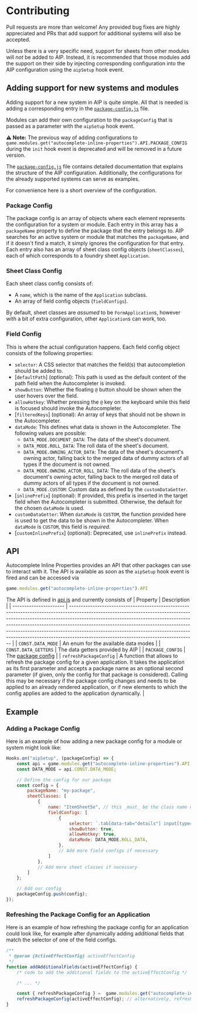 # Contributing

Pull requests are more than welcome! Any provided bug fixes are highly appreciated and PRs that add support for
additional systems will also be accepted.

Unless there is a very specific need, support for sheets from other modules will _not_ be added to AIP. Instead, it is
recommended that those modules add the support on their side by injecting corresponding configuration into the AIP
configuration using the `aipSetup` hook event.

## Adding support for new systems and modules

Adding support for a new system in AIP is quite simple. All that is needed is adding a corresponding entry in the
[`package-config.js`](src/modules/package-config.js) file.

Modules can add their own configuration to the `packageConfig` that is passed as a parameter with the `aipSetup` hook
event.

**⚠️ Note:** The previous way of adding configurations to
`game.modules.get("autocomplete-inline-properties").API.PACKAGE_CONFIG` during the `init` hook event is deprecated and
will be removed in a future version.

The [`package-config.js`](src/modules/package-config.js) file contains detailed documentation that explains the structure
of the AIP configuration. Additionally, the configurations for the already supported systems can serve as examples.

For convenience here is a short overview of the configuration.

### Package Config

The package config is an array of objects where each element represents the configuration for a system or module. Each
entry in this array has a `packageName` property to define the package that the entry belongs to. AIP searches for an
active system or module that matches the `packageName`, and if it doesn't find a match, it simply ignores the
configuration for that entry. Each entry also has an array of sheet class config objects (`sheetClasses`), each of which
corresponds to a foundry sheet `Application`.

### Sheet Class Config

Each sheet class config consists of:
* A `name`, which is the name of the `Application` subclass.
* An array of field config objects (`fieldConfigs`).

By default, sheet classes are _assumed_ to be `FormApplication`s, however with a bit of extra configuration, other
`Application`s can work, too.

### Field Config

This is where the actual configuration happens.
Each field config object consists of the following properties:
 * `selector`: A CSS selector that matches the field(s) that autocompletion should be added to.
 * \[`defaultPath`\] (optional): This path is used as the default content of the path field when the Autocompleter is
   invoked.
 * `showButton`: Whether the floating `@` button should be shown when the user hovers over the field.
 * `allowHotkey`: Whether pressing the `@` key on the keyboard while this field is focused should invoke the
   Autocompleter.
 * \[`filteredKeys`\] (optional): An array of keys that should not be shown in the Autocompleter.
 * `dataMode`: This defines what data is shown in the Autocompleter. The following values are possible:
   * `DATA_MODE.DOCUMENT_DATA`: The data of the sheet's document.
   * `DATA_MODE.ROLL_DATA`: The roll data of the sheet's document.
   * `DATA_MODE.OWNING_ACTOR_DATA`: The data of the sheet's document's owning actor, falling back to the merged data of
     dummy actors of all types if the document is not owned.
   * `DATA_MODE.OWNING_ACTOR_ROLL_DATA`: The roll data of the sheet's document's owning actor, falling back to the
     merged roll data of dummy actors of all types if the document is not owned.
   * `DATA_MODE.CUSTOM`: Custom data as defined by the `customDataGetter`.
 * \[`inlinePrefix`\] (optional): If provided, this prefix is inserted in the target field when the Autocompleter is
   submitted. Otherwise, the default for the chosen `dataMode` is used.
 * `customDataGetter`: When `dataMode` is `CUSTOM`, the function provided here is used to get the data to be shown in
   the Autocompleter. When `dataMode` is `CUSTOM`, this field is _required_.
 * \[`customInlinePrefix`\] (optional): Deprecated, use `inlinePrefix` instead.


## API

Autocomplete Inline Properties provides an API that other packages can use to interact with it. The API is available as
soon as the `aipSetup` hook event is fired and can be accessed via

```js
game.modules.get("autocomplete-inline-properties").API
```

The API is defined in [api.js](src/modules/api.js) and currently consists of
| Property               | Description                                                                                                                                                                                                                                                                                                                                                                                                                                                 |
| ---------------------- | ----------------------------------------------------------------------------------------------------------------------------------------------------------------------------------------------------------------------------------------------------------------------------------------------------------------------------------------------------------------------------------------------------------------------------------------------------------- |
| `CONST.DATA_MODE`      | An enum for the available data modes                                                                                                                                                                                                                                                                                                                                                                                                                        |
| `CONST.DATA_GETTERS`   | The data getters provided by AIP                                                                                                                                                                                                                                                                                                                                                                                                                            |
| `PACKAGE_CONFIG`       | The [package config](#package-config)                                                                                                                                                                                                                                                                                                                                                                                                                       |
| `refreshPackageConfig` | A function that allows to refresh the package config for a given application. It takes the application as its first parameter and accepts a package name as an optional second parameter (if given, only the config for that package is considered). Calling this may be necessary if the package config changes and needs to be applied to an already rendered application, or if new elements to which the config applies are added to the application dynamically. |

## Example
### Adding a Package Config
Here is an example of how adding a new package config for a module or system might look like:

```js
Hooks.on("aipSetup", (packageConfig) => {
    const api = game.modules.get("autocomplete-inline-properties").API;
    const DATA_MODE = api.CONST.DATA_MODE;

    // Define the config for our package
    const config = {
        packageName: "my-package",
        sheetClasses: [
            {
                name: "ItemSheet5e", // this _must_ be the class name of the `Application` you want it to apply to
                fieldConfigs: [
                    {
                        selector: `.tab[data-tab="details"] input[type="text"]`, // this targets all text input fields on the "details" tab. Any css selector should work here.
                        showButton: true,
                        allowHotkey: true,
                        dataMode: DATA_MODE.ROLL_DATA,
                    },
                    // Add more field configs if necessary
                ]
            },
            // Add more sheet classes if necessary
        ]
    };

    // Add our config
    packageConfig.push(config);
});
```

### Refreshing the Package Config for an Application

Here is an example of how refreshing the package config for an application could look like, for example after
dynamically adding additional fields that match the selector of one of the field configs.

```js
/**
 * @param {ActiveEffectConfig} activeEffectConfig
 */
function addAdditionalFields(activeEffectConfig) {
    /* code to add the additional fields to the activeEffectConfig */

    /* ... */

    const { refreshPackageConfig } =  game.modules.get("autocomplete-inline-properties").API;
    refreshPackageConfig(activeEffectConfig); // alternatively, refreshPackageConfig(activeEffectConfig, "my-package");
}
